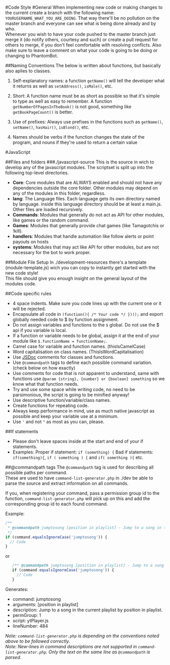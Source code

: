 #Code Style
#General
When implementing new code or making changes to the current create a branch with the following name: `YOURUSERNAME_WHAT_YOU_ARE_DOING`.
That way there'll be no pollution on the master branch and everyone can see what is being done already and by who.  
Whenever you wish to have your code pushed to the master branch just merge it (do notify others, courtesy and such)
or create a pull request for others to merge, if you don't feel comfortable with resolving conflicts. Also make sure to leave a comment on what your code
is going to be doing or changing to PhantomBot.

##Naming Conventions
The below is written about functions, but basically also aplies to classes.

1. Self-explanatory names: a function `getName()` will tell the developer what it returns as well as `setAddress()`, `isMale()`, etc.

2. Short: A function name must be as short as possible so that it's simple to type as well as easy to remember. A function `getNumberOfPagesInTheBook()` is not good, something like `getBookPageCount()` is better.

3. Use of prefixes: Always use prefixes in the functions such as `getName()`, `setName()`, `hasHair()`, `isBlond()`, etc.

4. Names should be verbs if the function changes the state of the program, and nouns if they're used to return a certain value

#JavaScript

##Files and folders
###./javascript-source
This is the source in wich to develop any of the javascript modules.
The scriptset is split up into the following top-level directories.

- **Core**: Core modules that are ALWAYS enabled and should not have any dependencies outside the core folder. Other modules may depend on any of the modules in this folder, regardless.
- **lang**: The Language files. Each language gets its own directory named by language. inside this language directory should be at least a main.js. Other files are loaded recursively.
- **Commands**: Modules that generally do not act as API for other modules, like games or the random command.
- **Games**: Modules that generally provide chat games (like Tamagotchis or !kill).
- **handlers**: Modules that handle automation like follow alerts or point payouts on hosts
- **systems**: Modules that may act like API for other modules, but are not necessary for the bot to work proper.

##Module File Setup
In ./development-resources there's a template (module-template.js) wich you can copy to instantly get started with the new code style!  
This file should give you enough insight on the general layout of the modules code.

##Code specific rules
- 4 space indents. Make sure you code lines up with the current one or it will be rejected.
- Encapsulate all code in `(function(){ /* Your code */ })();` and export globally needed code to $ by function assignment.
- Do not assign variables and functions to the `$` global. Do not use the $ api if you variable is local.
- If a function or variable needs to be global, assign it at the end of your module like `$.functionName = functionName;`.
- Camel case for variable and function names. (thisIsCamelCase)
- Word capitalisation on class names. (ThisIsWordCapitalisation)
- Use [JSDoc](http://usejsdoc.org/) comments for classes and functions.
- Use `@commandpath` tags to define each possible command variation. (check below on how exactly)  
- Use comments for code that is not apparent to understand, same with functions use `@param {string}, {number} or {boolean} something` so we know what that function needs.
- Try and use some space while writing code, no need to be parsimonious, the script is going to be minified anyway!
- Use descriptive function/variable/class names.
- Create functions for repeating code.
- Always keep performance in mind, use as much native javascript as possible and keep your variable use at a minimum.
- Use `'` and not `"` as most as you can, please. 

##If statements 
- Please don't leave spaces inside at the start and end of your if statements.
- Examples: 
        Proper if statement: `if (something) {`
        Bad if statements: `if(something){`, `if ( something ) {` and `if( something ){` etc.

##@commandpath tags
The `@commandpath` tag is used for describing all possible paths per command.  
These are used to have `command-list-generator.php` in ./dev be able to parse the source and extract information on all commands.

If you, when registering your command, pass a permission group id to the function, `command-list-generator.php` will pick up on this and add the corresponding group id to each found command.  

Example:
```javascript
/**
 * @commandpath jumptosong [position in playlist] - Jump to a song in the current playlist by position in playlist.
 */
if (command.equalsIgnoreCase('jumptosong')) {
  // Code
}
```
or
```javascript
   /** @commandpath jumptosong [position in playlist] - Jump to a song in the current playlist by position in playlist. */
   if (command.equalsIgnoreCase('jumptosong')) {
     // Code
   }
```

Generates:

- command: jumptosong
- arguments: [position in playlist]
- description: Jump to a song in the current playlist by position in playlist.
- permGroup: 1
- script: ytPlayer.js
- lineNumber: 484

*Note: `command-list-generator.php` is depending on the conventions noted above to be followed correctly.*  
*Note: New-lines in command descriptions are not supported in `command-list-generator.php`. Only the text on the same line as `@commandpath` is parsed.*
